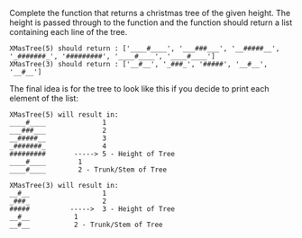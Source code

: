 Complete the function that returns a christmas tree of the given height. The height is passed through to the function and the function should return a list containing each line of the tree.

```
XMasTree(5) should return : ['____#____', '___###___', '__#####__', '_#######_', '#########', '____#____', '____#____']
XMasTree(3) should return : ['__#__', '_###_', '#####', '__#__', '__#__']
```

The final idea is for the tree to look like this if you decide to print each element of the list:

```
XMasTree(5) will result in:
____#____              1
___###___              2
__#####__              3
_#######_              4
#########       -----> 5 - Height of Tree
____#____        1
____#____        2 - Trunk/Stem of Tree

XMasTree(3) will result in:
__#__                  1
_###_                  2
#####          ----->  3 - Height of Tree
__#__           1
__#__           2 - Trunk/Stem of Tree
```

